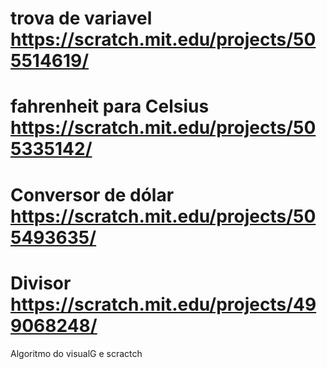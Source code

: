 # trova de variavel https://scratch.mit.edu/projects/505514619/
# fahrenheit para Celsius https://scratch.mit.edu/projects/505335142/
# Conversor de dólar https://scratch.mit.edu/projects/505493635/
# Divisor https://scratch.mit.edu/projects/499068248/
Algoritmo do visualG e scractch
